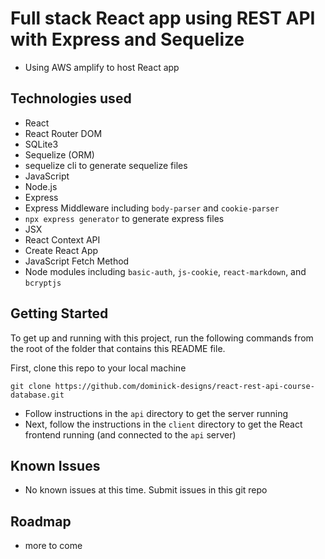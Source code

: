 # Full stack React app using REST API with Express and Sequelize

* Using AWS amplify to host React app

## Technologies used

* React
* React Router DOM
* SQLite3
* Sequelize (ORM)
* sequelize cli to generate sequelize files
* JavaScript
* Node.js
* Express
* Express Middleware including ```body-parser``` and ```cookie-parser```
* ```npx express generator``` to generate express files
* JSX
* React Context API
* Create React App
* JavaScript Fetch Method
* Node modules including ```basic-auth```, ```js-cookie```, ```react-markdown```,  and ```bcryptjs``` 

## Getting Started

To get up and running with this project, run the following commands from the root of the folder that contains this README file.

First, clone this repo to your local machine

```git clone https://github.com/dominick-designs/react-rest-api-course-database.git```

* Follow instructions in the ```api``` directory to get the server running
* Next, follow the instructions in the ```client``` directory to get the React frontend running (and connected to the ```api``` server)

## Known Issues
* No known issues at this time. Submit issues in this git repo

## Roadmap
* more to come